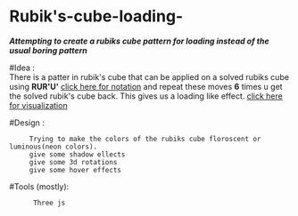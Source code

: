 # Rubik's-cube-loading-
***Attempting to create a rubiks cube pattern for loading instead of the usual boring pattern***

#Idea :         
        There is a patter in rubik's cube that can be applied on a solved rubiks cube using **RUR'U'** [click here for notation](https://ruwix.com/the-rubiks-cube/notation/)
        and repeat these moves **6** times u get the solved rubik's cube back.
        This gives us a loading like effect.
        [click here for visualization](https://i.gifer.com/8vEm.gif)
        
#Design :

         Trying to make the colors of the rubiks cube floroscent or luminous(neon colors).
         give some shadow ellects
         give some 3d rotations
         give some hover effects
         
#Tools (mostly): 

          Three js
